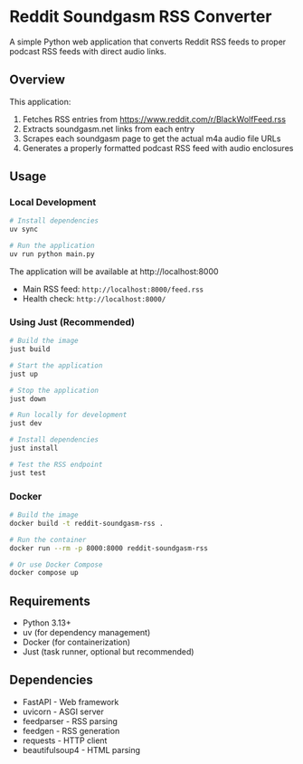 # Reddit Soundgasm RSS Converter

A simple Python web application that converts Reddit RSS feeds to proper podcast RSS feeds with direct audio links.

## Overview

This application:
1. Fetches RSS entries from https://www.reddit.com/r/BlackWolfFeed.rss
2. Extracts soundgasm.net links from each entry
3. Scrapes each soundgasm page to get the actual m4a audio file URLs
4. Generates a properly formatted podcast RSS feed with audio enclosures

## Usage

### Local Development

```bash
# Install dependencies
uv sync

# Run the application
uv run python main.py
```

The application will be available at http://localhost:8000

- Main RSS feed: `http://localhost:8000/feed.rss`
- Health check: `http://localhost:8000/`

### Using Just (Recommended)

```bash
# Build the image
just build

# Start the application
just up

# Stop the application
just down

# Run locally for development
just dev

# Install dependencies
just install

# Test the RSS endpoint
just test
```

### Docker

```bash
# Build the image
docker build -t reddit-soundgasm-rss .

# Run the container
docker run --rm -p 8000:8000 reddit-soundgasm-rss

# Or use Docker Compose
docker compose up
```

## Requirements

- Python 3.13+
- uv (for dependency management)
- Docker (for containerization)  
- Just (task runner, optional but recommended)

## Dependencies

- FastAPI - Web framework
- uvicorn - ASGI server
- feedparser - RSS parsing
- feedgen - RSS generation
- requests - HTTP client
- beautifulsoup4 - HTML parsing